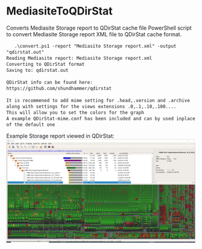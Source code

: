 # MediasiteToQDirStat
Converts Mediasite Storage report to QDirStat cache file
   PowerShell script to convert Mediasite Storage report XML file to QDirStat cache format.

       .\convert.ps1 -report "Mediasite Storage report.xml" -output "qdirstat.out"
    Reading Mediasite report: Mediasite Storage report.xml
    Converting to QDirStat format
    Saving to: qdirstat.out

    QDirStat info can be found here: https://github.com/shundhammer/qdirstat

    It is recommened to add mime setting for .head,.version and .archive
    along with settings for the views extensions .0,.1,.10,.100....
    This will allow you to set the colors for the graph
    A example QDirStat-mime.conf has been included and can by used inplace of the default one

Example Storage report viewed in QDirStat:
![Example QDirStat](/images/Example.jpg)
